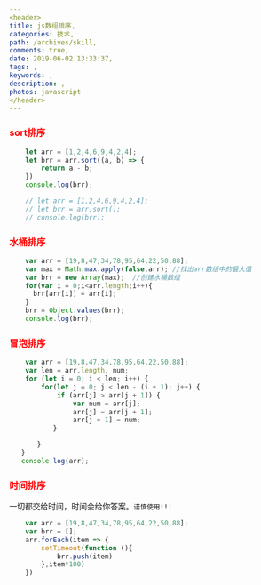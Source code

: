 ```yaml
---
<header>
title: js数组排序,
categories: 技术,
path: /archives/skill,
comments: true,
date: 2019-06-02 13:33:37,
tags: ,
keywords: ,
description: ,
photos: javascript
</header>
---
```


### <font color="red">sort排序</font>
```js
    let arr = [1,2,4,6,9,4,2,4];
    let brr = arr.sort((a, b) => {
        return a - b;
    })
    console.log(brr);

    // let arr = [1,2,4,6,9,4,2,4];
    // let brr = arr.sort();
    // console.log(brr);
```
### <font color="red">水桶排序</font>

```js
    var arr = [19,8,47,34,78,95,64,22,50,88];
    var max = Math.max.apply(false,arr); //找出arr数组中的最大值
    var brr = new Array(max);  //创建水桶数组
    for(var i = 0;i<arr.length;i++){
      brr[arr[i]] = arr[i];
    }
    brr = Object.values(brr);
    console.log(brr);
```

### <font color="red">冒泡排序</font>

```js
    var arr = [19,8,47,34,78,95,64,22,50,88];
    var len = arr.length, num;
    for (let i = 0; i < len; i++) {
        for(let j = 0; j < len - (i + 1); j++) {
            if (arr[j] > arr[j + 1]) {
                var num = arr[j];
                arr[j] = arr[j + 1];
                arr[j + 1] = num;
           }

       }
   }
   console.log(arr);
```

### <font color="red">时间排序</font>

一切都交给时间，时间会给你答案。`谨慎使用!!!`

```js
    var arr = [19,8,47,34,78,95,64,22,50,88];
    var brr = [];
    arr.forEach(item => {
        setTimeout(function (){
            brr.push(item)
        },item*100)
    })    
```
